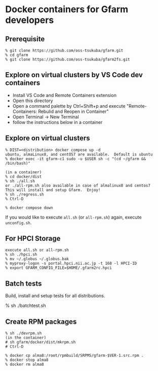 # Docker containers for Gfarm developers

## Prerequisite

    % git clone https://github.com/oss-tsukuba/gfarm.git
    % cd gfarm
    % git clone https://github.com/oss-tsukuba/gfarm2fs.git

## Explore on virtual clusters by VS Code dev containers

- Install VS Code and Remote Containers extension
- Open this directory
- Open a command palette by Ctrl+Shift+p and execute "Remote-Containers: Rebulid and Reopen in Container"
- Open Terminal -> New Terminal
- follow the instructions below in a container

## Explore on virtual clusters

    % DIST=<distribution> docker compose up -d
    ubuntu, almaLinux8, and centOS7 are available.  Default is ubuntu
    % docker exec -it gfarm-c1 sudo -u $USER sh -c "(cd ~/gfarm && /bin/bash)"

    (in a container)
    % cd docker/dist
    % sh ./all.sh
    or ./all-rpm.sh also available in case of almalinux8 and centos7
    This will install and setup Gfarm.  Enjoy!
    % sh ./regress.sh
    % Ctrl-D

    % docker compose down

If you would like to execute `all.sh` (or `all-rpm.sh`) again, execute `unconfig.sh`.

## For HPCI Storage

    execute all.sh or all-rpm.sh
    % sh ./hpci.sh
    % mv ~/.globus ~/.globus.bak
    % myproxy-logon -s portal.hpci.nii.ac.jp -t 168 -l HPCI-ID
    % export GFARM_CONFIG_FILE=$HOME/.gfarm2rc.hpci

## Batch tests

Build, install and setup tests for all distributions.

   % sh ./batchtest.sh

## Create RPM packages

    % sh ./devrpm.sh
    (in the container)
    # sh gfarm/docker/dist/mkrpm.sh
    # Ctrl-D

    % docker cp alma8:/root/rpmbuild/SRPMS/gfarm-$VER-1.src.rpm .
    % docker stop alma8
    % docker rm alma8
